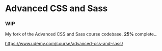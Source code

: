 # Advanced CSS and Sass

### WIP
My fork of the Advanced CSS and Sass course codebase.
**25%** complete...

https://www.udemy.com/course/advanced-css-and-sass/
